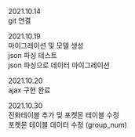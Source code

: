 2021.10.14  
git 연결

2021.10.19  
마이그레이션 및 모델 생성  
json 파싱 테스트  
json 파싱으로 데이터 마이그레이션  

2021.10.20  
ajax 구현 완료  

2021.10.30  
진화테이블 추가 및 포켓몬 테이블 수정  
포켓몬 테이블 데이터 수정 (group_num)  
